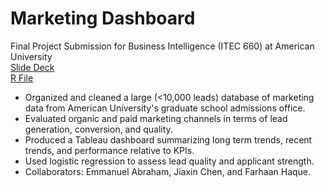 # Marketing Dashboard  
Final Project Submission for Business Intelligence (ITEC 660) at American University  
[Slide Deck](https://github.com/Lspoletini/MarketingDashboard/blob/main/FinalPresentationTeam3-2.pdf)  
[R File]()  

- Organized and cleaned a large (<10,000 leads) database of marketing data from American University's graduate school admissions office.
- Evaluated organic and paid marketing channels in terms of lead generation, conversion, and quality.
- Produced a Tableau dashboard summarizing long term trends, recent trends, and performance relative to KPIs.
- Used logistic regression to assess lead quality and applicant strength.
- Collaborators: Emmanuel Abraham, Jiaxin Chen, and Farhaan Haque.
